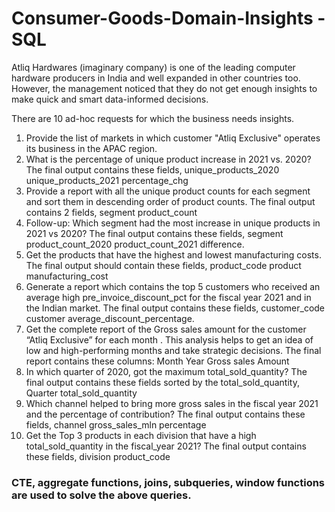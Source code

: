 # Consumer-Goods-Domain-Insights - SQL
Atliq Hardwares (imaginary company) is one of the leading computer hardware producers in India and well expanded in other countries too.
However, the management noticed that they do not get enough insights to make quick and smart data-informed decisions.

There are 10 ad-hoc requests for which the business needs insights.

1. Provide the list of markets in which customer "Atliq Exclusive" operates its business in the APAC region.
2. What is the percentage of unique product increase in 2021 vs. 2020? The final output contains these fields, unique_products_2020 unique_products_2021 percentage_chg
3. Provide a report with all the unique product counts for each segment and sort them in descending order of product counts. The final output contains 2 fields, segment product_count
4. Follow-up: Which segment had the most increase in unique products in 2021 vs 2020? The final output contains these fields, segment product_count_2020 product_count_2021 difference.
5. Get the products that have the highest and lowest manufacturing costs. The final output should contain these fields, product_code product manufacturing_cost 
6. Generate a report which contains the top 5 customers who received an average high pre_invoice_discount_pct for the fiscal year 2021 and in the Indian market. The final output contains these fields, customer_code customer average_discount_percentage.
7. Get the complete report of the Gross sales amount for the customer “Atliq Exclusive” for each month . This analysis helps to get an idea of low and high-performing months and take strategic decisions. The final report contains these columns: Month Year Gross sales Amount
8. In which quarter of 2020, got the maximum total_sold_quantity? The final output contains these fields sorted by the total_sold_quantity, Quarter total_sold_quantity
9. Which channel helped to bring more gross sales in the fiscal year 2021 and the percentage of contribution? The final output contains these fields, channel gross_sales_mln percentage
10. Get the Top 3 products in each division that have a high total_sold_quantity in the fiscal_year 2021? The final output contains these fields, division product_code

### CTE, aggregate functions, joins, subqueries, window functions are used to solve the above queries.
